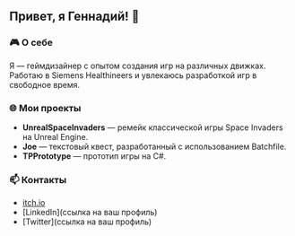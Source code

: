 ## Привет, я Геннадий! 👋

### 🎮 О себе
Я — геймдизайнер с опытом создания игр на различных движках. Работаю в Siemens Healthineers и увлекаюсь разработкой игр в свободное время.

### 🌐 Мои проекты
- **UnrealSpaceInvaders** — ремейк классической игры Space Invaders на Unreal Engine.
- **Joe** — текстовый квест, разработанный с использованием Batchfile.
- **TPPrototype** — прототип игры на C#.

### 📫 Контакты
- [itch.io](https://gtuchkov.itch.io/)
- [LinkedIn](ссылка на ваш профиль)
- [Twitter](ссылка на ваш профиль)

